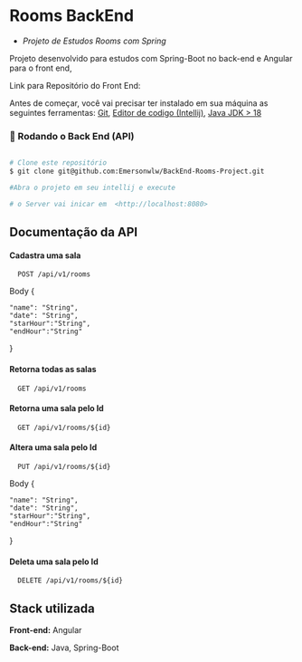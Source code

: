 
# Rooms BackEnd

* *Projeto de Estudos Rooms com Spring*

Projeto desenvolvido para estudos com Spring-Boot no back-end e Angular para o front end, 

Link para Repositório do Front End:


Antes de começar, você vai precisar ter instalado em sua máquina as seguintes ferramentas:
[Git](https://git-scm.com), [Editor de codigo (Intellij)](https://www.jetbrains.com/pt-br/idea/download/#section=windows), [Java JDK > 18](https://www.oracle.com/java/technologies/downloads/)


### 🎲 Rodando o Back End (API)
```bash

# Clone este repositório
$ git clone git@github.com:Emersonwlw/BackEnd-Rooms-Project.git

#Abra o projeto em seu intellij e execute

# o Server vai inicar em  <http://localhost:8080>

```



## Documentação da API




#### Cadastra uma sala

```http
  POST /api/v1/rooms
```
Body
{

    "name": "String",
    "date": "String",
    "starHour":"String",
    "endHour":"String"
}

#### Retorna todas as salas

```http 
  GET /api/v1/rooms
```
#### Retorna uma sala pelo Id

```http
  GET /api/v1/rooms/${id}
```

#### Altera uma sala pelo Id

```http
  PUT /api/v1/rooms/${id}
```
Body
{

    "name": "String",
    "date": "String",
    "starHour":"String",
    "endHour":"String"

}

#### Deleta uma sala pelo Id

```http
  DELETE /api/v1/rooms/${id}
```
## Stack utilizada

**Front-end:** Angular 

**Back-end:** Java, Spring-Boot

